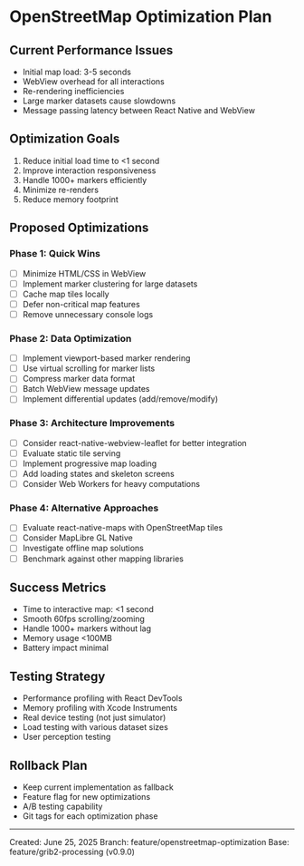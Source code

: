 # OpenStreetMap Optimization Plan

## Current Performance Issues
- Initial map load: 3-5 seconds
- WebView overhead for all interactions
- Re-rendering inefficiencies
- Large marker datasets cause slowdowns
- Message passing latency between React Native and WebView

## Optimization Goals
1. Reduce initial load time to <1 second
2. Improve interaction responsiveness
3. Handle 1000+ markers efficiently
4. Minimize re-renders
5. Reduce memory footprint

## Proposed Optimizations

### Phase 1: Quick Wins
- [ ] Minimize HTML/CSS in WebView
- [ ] Implement marker clustering for large datasets
- [ ] Cache map tiles locally
- [ ] Defer non-critical map features
- [ ] Remove unnecessary console logs

### Phase 2: Data Optimization
- [ ] Implement viewport-based marker rendering
- [ ] Use virtual scrolling for marker lists
- [ ] Compress marker data format
- [ ] Batch WebView message updates
- [ ] Implement differential updates (add/remove/modify)

### Phase 3: Architecture Improvements
- [ ] Consider react-native-webview-leaflet for better integration
- [ ] Evaluate static tile serving
- [ ] Implement progressive map loading
- [ ] Add loading states and skeleton screens
- [ ] Consider Web Workers for heavy computations

### Phase 4: Alternative Approaches
- [ ] Evaluate react-native-maps with OpenStreetMap tiles
- [ ] Consider MapLibre GL Native
- [ ] Investigate offline map solutions
- [ ] Benchmark against other mapping libraries

## Success Metrics
- Time to interactive map: <1 second
- Smooth 60fps scrolling/zooming
- Handle 1000+ markers without lag
- Memory usage <100MB
- Battery impact minimal

## Testing Strategy
- Performance profiling with React DevTools
- Memory profiling with Xcode Instruments
- Real device testing (not just simulator)
- Load testing with various dataset sizes
- User perception testing

## Rollback Plan
- Keep current implementation as fallback
- Feature flag for new optimizations
- A/B testing capability
- Git tags for each optimization phase

---

Created: June 25, 2025
Branch: feature/openstreetmap-optimization
Base: feature/grib2-processing (v0.9.0)